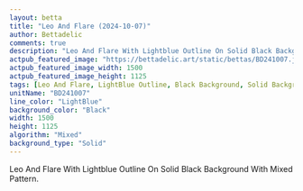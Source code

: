 ```yaml
---
layout: betta
title: "Leo And Flare (2024-10-07)"
author: Bettadelic
comments: true
description: "Leo And Flare With Lightblue Outline On Solid Black Background With Mixed Pattern."
actpub_featured_image: "https://bettadelic.art/static/bettas/BD241007.jpg"
actpub_featured_image_width: 1500
actpub_featured_image_height: 1125
tags: [Leo And Flare, LightBlue Outline, Black Background, Solid Background Pattern, Mixed Pattern, October 2024]
unitName: "BD241007"
line_color: "LightBlue"
background_color: "Black"
width: 1500
height: 1125
algorithm: "Mixed"
background_type: "Solid"
---
```


Leo And Flare With Lightblue Outline On Solid Black Background With Mixed Pattern.

